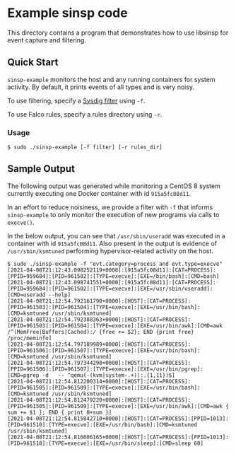 # Example sinsp code

This directory contains a program that demonstrates how to use libsinsp for event capture and filtering.

## Quick Start ##

`sinsp-example` monitors the host and any running containers for system activity. By default, it prints events of all types and is very noisy. 

To use filtering, specify a [Sysdig filter](https://github.com/draios/sysdig/wiki/Sysdig-User-Guide#all-supported-filters) using `-f`.

To use Falco rules, specify a rules directory using `-r`.

### Usage ###

```
$ sudo ./sinsp-example [-f filter] [-r rules_dir]
```

## Sample Output ##

The following output was generated while monitoring a CentOS 8 system currently executing one Docker container with id `915a5fc08d11`.

In an effort to reduce noisiness, we provide a filter with `-f` that informs `sinsp-example` to only monitor the execution of new programs via calls to `execve()`.

In the below output, you can see that `/usr/sbin/useradd` was executed in a container with id `915a5fc08d11`. Also present in the output is evidence of `/usr/sbin/ksmtuned` performing hypervisor-related activity on the host. 

```
$ sudo ./sinsp-example -f "evt.category=process and evt.type=execve"
[2021-04-08T21:12:43.098252119+0000]:[915a5fc08d11]:[CAT=PROCESS]:[PPID=959684]:[PID=961502]:[TYPE=execve]:[EXE=/bin/bash]:[CMD=bash]
[2021-04-08T21:12:43.098741551+0000]:[915a5fc08d11]:[CAT=PROCESS]:[PPID=959684]:[PID=961502]:[TYPE=execve]:[EXE=/usr/sbin/useradd]:[CMD=useradd --help]
[2021-04-08T21:12:54.792161790+0000]:[HOST]:[CAT=PROCESS]:[PPID=961503]:[PID=961504]:[TYPE=execve]:[EXE=/usr/bin/bash]:[CMD=ksmtuned /usr/sbin/ksmtuned]
[2021-04-08T21:12:54.792388363+0000]:[HOST]:[CAT=PROCESS]:[PPID=961503]:[PID=961504]:[TYPE=execve]:[EXE=/usr/bin/awk]:[CMD=awk /^(MemFree|Buffers|Cached):/ {free += $2}; END {print free} /proc/meminfo]
[2021-04-08T21:12:54.797189989+0000]:[HOST]:[CAT=PROCESS]:[PPID=961506]:[PID=961507]:[TYPE=execve]:[EXE=/usr/bin/bash]:[CMD=ksmtuned /usr/sbin/ksmtuned]
[2021-04-08T21:12:54.797344290+0000]:[HOST]:[CAT=PROCESS]:[PPID=961506]:[PID=961507]:[TYPE=execve]:[EXE=/usr/bin/pgrep]:[CMD=pgrep -d   -- ^qemu(-(kvm|system-.+)|:.{1,11})$]
[2021-04-08T21:12:54.812200314+0000]:[HOST]:[CAT=PROCESS]:[PPID=961505]:[PID=961509]:[TYPE=execve]:[EXE=/usr/bin/bash]:[CMD=ksmtuned /usr/sbin/ksmtuned]
[2021-04-08T21:12:54.812479220+0000]:[HOST]:[CAT=PROCESS]:[PPID=961505]:[PID=961509]:[TYPE=execve]:[EXE=/usr/bin/awk]:[CMD=awk { sum += $1 }; END { print 0+sum }]
[2021-04-08T21:12:54.815842710+0000]:[HOST]:[CAT=PROCESS]:[PPID=1013]:[PID=961510]:[TYPE=execve]:[EXE=/usr/bin/bash]:[CMD=ksmtuned /usr/sbin/ksmtuned]
[2021-04-08T21:12:54.816006165+0000]:[HOST]:[CAT=PROCESS]:[PPID=1013]:[PID=961510]:[TYPE=execve]:[EXE=/usr/bin/sleep]:[CMD=sleep 60]
```

